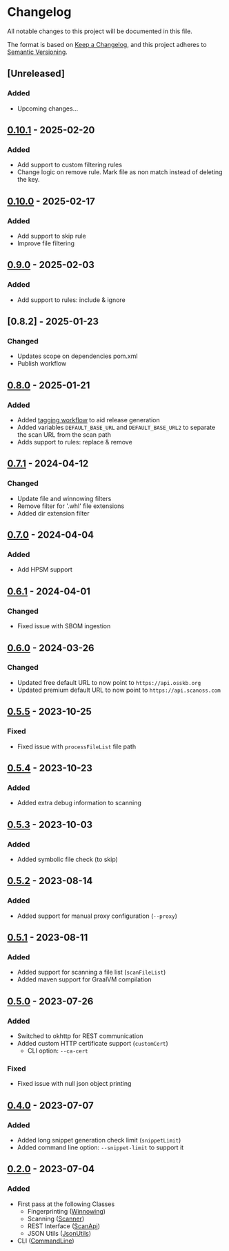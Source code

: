 # Changelog

All notable changes to this project will be documented in this file.

The format is based on [Keep a Changelog](https://keepachangelog.com/en/1.0.0/),
and this project adheres to [Semantic Versioning](https://semver.org/spec/v2.0.0.html).

## [Unreleased]

### Added

- Upcoming changes...

## [0.10.1] - 2025-02-20
### Added
- Add support to custom filtering rules
- Change logic on remove rule. Mark file as non match instead of deleting the key.

## [0.10.0] - 2025-02-17
### Added
- Add support to skip rule
- Improve file filtering

## [0.9.0] - 2025-02-03
### Added
- Add support to rules: include & ignore

## [0.8.2] - 2025-01-23
### Changed
- Updates scope on dependencies pom.xml
- Publish workflow

## [0.8.0] - 2025-01-21
### Added
- Added [tagging workflow](.github/workflows/version-tag.yml) to aid release generation
- Added variables `DEFAULT_BASE_URL` and `DEFAULT_BASE_URL2` to separate the scan URL from the scan path
- Adds support to rules: replace & remove

## [0.7.1] - 2024-04-12
### Changed
- Update file and winnowing filters
- Remove filter for '.whl' file extensions
- Added dir extension filter

## [0.7.0] - 2024-04-04
### Added
- Add HPSM support

## [0.6.1] - 2024-04-01
### Changed
- Fixed issue with SBOM ingestion

## [0.6.0] - 2024-03-26
### Changed
- Updated free default URL to now point to `https://api.osskb.org`
- Updated premium default URL to now point to `https://api.scanoss.com`

## [0.5.5] - 2023-10-25
### Fixed
- Fixed issue with `processFileList` file path

## [0.5.4] - 2023-10-23
### Added
- Added extra debug information to scanning

## [0.5.3] - 2023-10-03
### Added
- Added symbolic file check (to skip)

## [0.5.2] - 2023-08-14
### Added
- Added support for manual proxy configuration (`--proxy`)

## [0.5.1] - 2023-08-11
### Added
- Added support for scanning a file list (`scanFileList`)
- Added maven support for GraalVM compilation

## [0.5.0] - 2023-07-26
### Added
- Switched to okhttp for REST communication
- Added custom HTTP certificate support (`customCert`)
  - CLI option: `--ca-cert`
### Fixed
- Fixed issue with null json object printing

## [0.4.0] - 2023-07-07

### Added
- Added long snippet generation check limit (`snippetLimit`)
- Added command line option: `--snippet-limit` to support it

## [0.2.0] - 2023-07-04
### Added
- First pass at the following Classes
  - Fingerprinting ([Winnowing](src/main/java/com/scanoss/Winnowing.java))
  - Scanning ([Scanner](src/main/java/com/scanoss/Scanner.java))
  - REST Interface ([ScanApi](src/main/java/com/scanoss/rest/ScanApi.java))
  - JSON Utils ([JsonUtils](src/main/java/com/scanoss/utils/JsonUtils.java))
- CLI ([CommandLine](src/main/java/com/scanoss/cli/CommandLine.java))

[0.2.0]: https://github.com/scanoss/scanoss.java/compare/v0.0.0...v0.2.0
[0.4.0]: https://github.com/scanoss/scanoss.java/compare/v0.2.0...v0.4.0
[0.5.0]: https://github.com/scanoss/scanoss.java/compare/v0.4.0...v0.5.0
[0.5.1]: https://github.com/scanoss/scanoss.java/compare/v0.5.0...v0.5.1
[0.5.2]: https://github.com/scanoss/scanoss.java/compare/v0.5.1...v0.5.2
[0.5.3]: https://github.com/scanoss/scanoss.java/compare/v0.5.2...v0.5.3
[0.5.4]: https://github.com/scanoss/scanoss.java/compare/v0.5.3...v0.5.4
[0.5.5]: https://github.com/scanoss/scanoss.java/compare/v0.5.4...v0.5.5
[0.6.0]: https://github.com/scanoss/scanoss.java/compare/v0.5.5...v0.6.0
[0.6.1]: https://github.com/scanoss/scanoss.java/compare/v0.6.0...v0.6.1
[0.7.0]: https://github.com/scanoss/scanoss.java/compare/v0.6.1...v0.7.0
[0.7.1]: https://github.com/scanoss/scanoss.java/compare/v0.7.0...v0.7.1
[0.8.0]: https://github.com/scanoss/scanoss.java/compare/v0.7.1...v0.8.0
[0.8.1]: https://github.com/scanoss/scanoss.java/compare/v0.8.0...v0.8.1
[0.9.0]: https://github.com/scanoss/scanoss.java/compare/v0.8.1...v0.9.0
[0.10.0]: https://github.com/scanoss/scanoss.java/compare/v0.9.0...v0.10.0
[0.10.1]: https://github.com/scanoss/scanoss.java/compare/v0.10.0...v0.10.1
